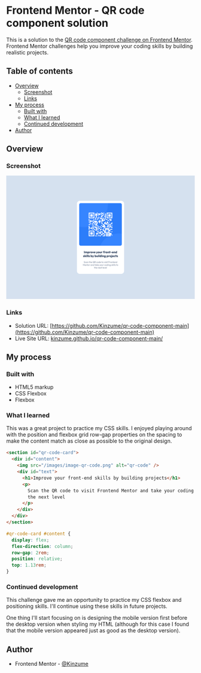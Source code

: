 # Frontend Mentor - QR code component solution

This is a solution to the [QR code component challenge on Frontend Mentor](https://www.frontendmentor.io/challenges/qr-code-component-iux_sIO_H). Frontend Mentor challenges help you improve your coding skills by building realistic projects.

## Table of contents

- [Overview](#overview)
  - [Screenshot](#screenshot)
  - [Links](#links)
- [My process](#my-process)
  - [Built with](#built-with)
  - [What I learned](#what-i-learned)
  - [Continued development](#continued-development)
- [Author](#author)

## Overview

### Screenshot

![](./preview.png)

### Links

- Solution URL: [https://github.com/Kinzume/qr-code-component-main](https://github.com/Kinzume/qr-code-component-main)
- Live Site URL: [kinzume.github.io/qr-code-component-main/](kinzume.github.io/qr-code-component-main/)

## My process

### Built with

- HTML5 markup
- CSS Flexbox
- Flexbox

### What I learned

This was a great project to practice my CSS skills. I enjoyed playing around with the position and flexbox grid row-gap properties on the spacing to make the content match as close as possible to the original design.

```html
<section id="qr-code-card">
  <div id="content">
    <img src="/images/image-qr-code.png" alt="qr-code" />
    <div id="text">
      <h1>Improve your front-end skills by building projects</h1>
      <p>
        Scan the QR code to visit Frontend Mentor and take your coding skills to
        the next level
      </p>
    </div>
  </div>
</section>
```

```css
#qr-code-card #content {
  display: flex;
  flex-direction: column;
  row-gap: 2rem;
  position: relative;
  top: 1.13rem;
}
```

### Continued development

This challenge gave me an opportunity to practice my CSS flexbox and positioning skills. I'll continue using these skills in future projects.

One thing I'll start focusing on is designing the mobile version first before the desktop version when styling my HTML (although for this case I found that the mobile version appeared just as good as the desktop version).

## Author

- Frontend Mentor - [@Kinzume](https://www.frontendmentor.io/profile/Kinzume)
